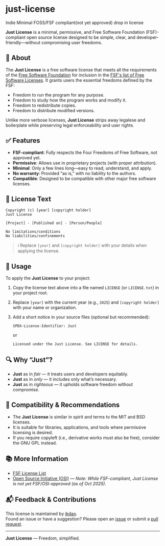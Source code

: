 # just-license
Indie Minimal FOSS/FSF compliant(not yet approved) drop in license

**Just License** is a minimal, permissive, and Free Software Foundation (FSF)-compliant open source license designed to be simple, clear, and developer-friendly—without compromising user freedoms.

## 📜 About

The **Just License** is a free software license that meets all the requirements of the [Free Software Foundation](https://www.fsf.org/) for inclusion in the [FSF's list of Free Software Licenses](https://www.gnu.org/licenses/license-list.html). It grants users the essential freedoms defined by the FSF:

- Freedom to run the program for any purpose.
- Freedom to study how the program works and modify it.
- Freedom to redistribute copies.
- Freedom to distribute modified versions.

Unlike more verbose licenses, **Just License** strips away legalese and boilerplate while preserving legal enforceability and user rights.

## ✅ Features

- **FSF-compliant**: Fully respects the Four Freedoms of Free Software, not approved yet.
- **Permissive**: Allows use in proprietary projects (with proper attribution).
- **Minimal**: Only a few lines long—easy to read, understand, and apply.
- **No warranty**: Provided “as is,” with no liability to the authors.
- **Compatible**: Designed to be compatible with other major free software licenses.

## 📄 License Text

```
Copyright (c) [year] [copyright holder]
Just License

[Project] - [Published on] - [Person/People]

No limitations/conditions
No liabilities/confinements
```

> ℹ️ Replace `[year]` and `[copyright holder]` with your details when applying the license.

## 🧩 Usage

To apply the **Just License** to your project:

1. Copy the license text above into a file named `LICENSE` (or `LICENSE.txt`) in your project root.
2. Replace `[year]` with the current year (e.g., `2025`) and `[copyright holder]` with your name or organization.
3. Add a short notice in your source files (optional but recommended):

   ```text
   SPDX-License-Identifier: Just
   ```

   or

   ```text
   Licensed under the Just License. See LICENSE for details.
   ```

## 🔍 Why “Just”?

- **Just** as in *fair* — it treats users and developers equitably.
- **Just** as in *only* — it includes only what’s necessary.
- **Just** as in *righteous* — it upholds software freedom without compromise.

## 🤝 Compatibility & Recommendations

- The **Just License** is similar in spirit and terms to the MIT and BSD licenses.
- It is suitable for libraries, applications, and tools where permissive licensing is desired.
- If you require copyleft (i.e., derivative works must also be free), consider the GNU GPL instead.

## 📚 More Information

- [FSF License List](https://www.gnu.org/licenses/license-list.html)
- [Open Source Initiative (OSI)](https://opensource.org/licenses) — *Note: While FSF-compliant, Just License is not yet FSF/OSI-approved (as of Oct 2025).*

## 📬 Feedback & Contributions

This license is maintained by [ikdao](https://github.com/ikdao).  
Found an issue or have a suggestion? Please open an [issue](https://github.com/ikdao/just-license/issues) or submit a [pull request](https://github.com/ikdao/just-license/pulls).

---

**Just License** — Freedom, simplified.
